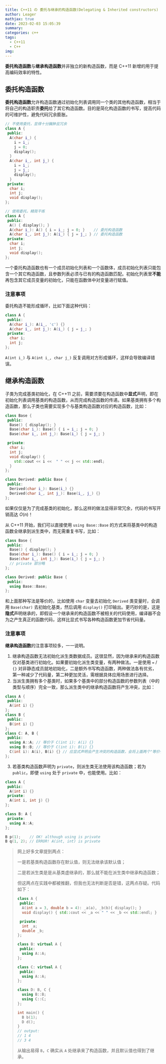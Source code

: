 ```yaml
---
title: C++11 の 委托与继承的构造函数(Delegating & Inherited constructors)
author: Leager
mathjax: true
date: 2023-02-03 15:05:39
summary:
categories: c++
tags:
  - C++11
  - C++
img:
---
```


**委托构造函数**与**继承构造函数**并非独立的新构造函数，而是 C++11 新增的用于提高编码效率的特性。

<!--more-->

## 委托构造函数

**委托构造函数**允许构造函数通过初始化列表调用同一个类的其他构造函数，相当于将自己的构造职责**委托**给了其它构造函数。目的是简化构造函数的书写，提高代码的可维护性，避免代码冗余膨胀。

```cpp
// 不使用委托，显得十分臃肿且冗余
class A {
 public:
  A(char i_) {
    i = i_;
    j = 0;
    display();
  }
  A(char i_, int j_) {
    i = i_;
    j = j_;
    display();
  }
 private:
  char i;
  int j;
  void display();
};

// 使用委托，精简干练
class A {
 public:
  A() { display(); }
  A(char i_): A() { i = i_; j = 0; }    // 委托构造函数
  A(char i_, int j_): A(i_) { j = j_; } // 委托构造函数
 private:
  char i;
  int j;
  void display();
};
```

一个委托构造函数也有一个成员初始化列表和一个函数体，成员初始化列表只能包含一个其它构造函数，且参数列表必须与已有的构造函数匹配。初始化列表里**不能**再包含其它成员变量的初始化，只能在函数体中对变量进行赋值。

### 注意事项

委托构造不能形成循环，比如下面这种代码：

```cpp
class A {
 public:
  A(char i_): A(i_, 'c') {}
  A(char i_, int j_): A(i_) { j = j_; }
 private:
  char i;
  int j;
};
```

`A(int i_)` 与 `A(int i_, char j_)` 反复调用对方形成循环，这样会导致编译错误。

## 继承构造函数

子类为完成基类初始化，在 C++11 之前，需要须要在构造函数中**显式**声明，即在初始化列表调用基类的构造函数，从而完成构造函数的传递。如果基类拥有多个构造函数，那么子类也需要实现多个与基类构造函数对应的构造函数，比如：

```cpp
class Base {
 public:
  Base() { display(); }
  Base(char i_): Base() { i = i_; j = 0; }
  Base(char i_, int j_): Base(i_) { j = j_; }

 private:
  char i;
  int j;
  void display() {
    std::cout << i <<  " " << j << std::endl;
  }
};

class Derived: public Base {
 public:
  Derived(char i_): Base(i_) {}
  Derived(char i_, int j_): Base(i_, j_) {}
};
```

如果仅仅是为了完成基类的初始化，那么这样的做法显得非常冗余，代码的书写开销高达 $O(n)$！

从 C++11 开始，我们可以直接使用 `using Base::Base` 的方式来将基类中的构造函数全继承到派生类中，而无需重复书写，比如：

```cpp
class Base {
 public:
  Base() { display(); }
  Base(char i_): Base() { i = i_; j = 0; }
  Base(char i_, int j_): Base(i_) { j = j_; }
  // private 部分略
};

class Derived: public Base {
 public:
  using Base::Base;
};
```

和上面那种写法是等价的，比如使用 `char` 变量去初始化 `Derived` 类变量时，会调用 `Base(char)` 去初始化基类，然后调用 `display()` 打印输出。更巧妙的是，这是**隐式**声明继承的，即假设一个继承来的构造函数不被相关的代码使用，编译器不会为之产生真正的函数代码，这样比显式书写各种构造函数更加节省代码量。

### 注意事项

**继承构造函数**的注意事项较多，一一说明。

1. 继承构造函数无法初始化派生类数据成员。这很显然，因为继承来的构造函数仅对基类进行初始化。如果要初始化派生类变量，有两种做法。一是使用 `=` / `{}` 对非静态成员就地初始化，二是额外书写构造函数，两种做法各有优劣，第一种减少了代码量，第二种更加灵活，需根据具体应用场景进行选择。
2. 当派生类拥有多个基类时，如果多个基类中的部分构造函数的参数列表（中的类型与顺序）完全一致，那么派生类中的继承构造函数将产生冲突，比如：
  ```cpp
  class A {
   public:
    A(int i) {}
  };
  class B {
   public:
    B(int i) {}
  };
  class C: A, B {
   public:
    using A::A; // 等价于 C(int i): A(i) {}
    using B::B; // 等价于 C(int i): B(i) {}
    C(int i): A(i), B(i) {} // 应显式声明会产生冲突的构造函数，会将上面两个"等价于"覆盖，阻止了隐式生成对应的构造函数，避免了冲突
  };
  ```
3. 若基类构造函数声明为 `private`，则派生类无法使用该构造函数；若为 `public`，即便 `using` 处于 `private` 中，也能使用。比如：
  ```cpp
  class A {
   public:
    A(int i) {}
   private:
    A(int i, int j) {}
  };

  class B: A {
   private:
    using A::A;
  };

  B p(1);    // OK! although using is private
  B q(1, 2); // ERROR! A(int, int) is private
  ```

> 网上好多文章提到两点：
>
> 一是若基类构造函数存在默认值，则无法继承该默认值；
>
> 二是若派生类是是从基类虚继承的，那么就不能在派生类中继承构造函数；
>
> 但这两点在实践中都被推翻，但我也无法判断是否是错，这两点存疑。代码如下：
>
> ```cpp
> class A {
>  public:
>   A(int a = 3, double b = 4): _a(a), _b(b){ display(); }
>   void display() { std::cout << _a << " " << _b << std::endl; }
>
>  private:
>   int _a;
>   double _b;
> };
>
> class B: virtual A {
>  public:
>   using A::A;
> };
>
> class C: virtual A {
>  public:
>   using A::A;
> };
>
> class D: B, C {
>   using B::B;
>   using C::C;
> };
>
> int main() {
>   B b(1);
>   D d();
> }
> // output:
> // 1 4
> // 3 4
> ```
>
> 从输出易得 `B`，`C` 确实从 `A` 处继承来了构造函数，并且默认值也得到了继承。
